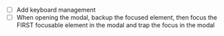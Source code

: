 - [ ] Add keyboard management
- [ ] When opening the modal, backup the focused element, then focus the FIRST focusable element in the modal and trap the focus in the modal
